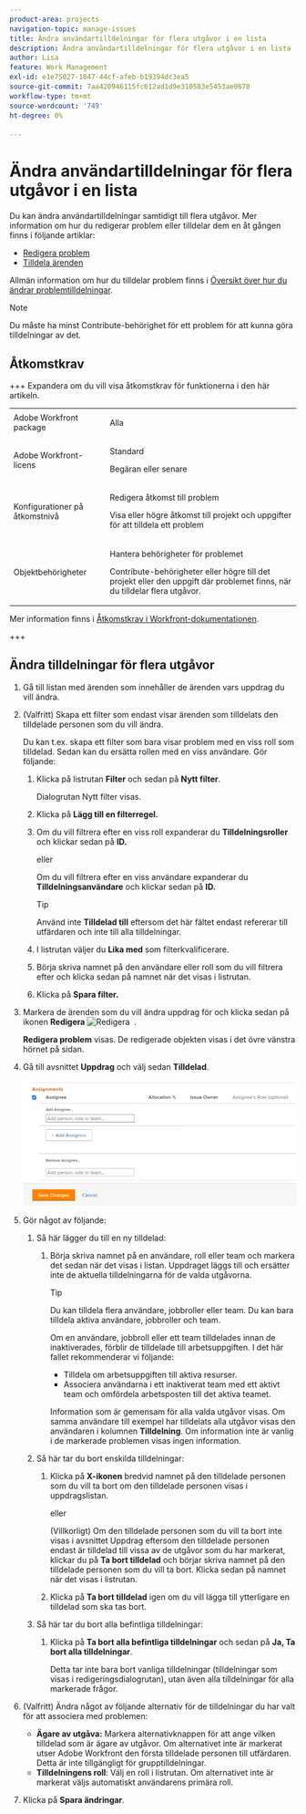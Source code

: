```yaml
---
product-area: projects
navigation-topic: manage-issues
title: Ändra användartilldelningar för flera utgåvor i en lista
description: Ändra användartilldelningar för flera utgåvor i en lista
author: Lisa
feature: Work Management
exl-id: e1e75027-1847-44cf-afeb-b19394dc3ea5
source-git-commit: 7aa420946115fc612ad1d9e310583e5453ae0678
workflow-type: tm+mt
source-wordcount: '749'
ht-degree: 0%

---
```


# Ändra användartilldelningar för flera utgåvor i en lista

<!--Audited: 07/2024-->
<!--
<p data-mc-conditions="QuicksilverOrClassic.Draft mode">(NOTE: similar article exists for tasks)</p>
-->

Du kan ändra användartilldelningar samtidigt till flera utgåvor. Mer information om hur du redigerar problem eller tilldelar dem en åt gången finns i följande artiklar:

* [Redigera problem](../../../manage-work/issues/manage-issues/edit-issues.md)
* [Tilldela ärenden](../../../manage-work/issues/manage-issues/assign-issues.md)

Allmän information om hur du tilldelar problem finns i [Översikt över hur du ändrar problemtilldelningar](../../../manage-work/issues/manage-issues/modify-issue-assignments-overview.md).

>[!NOTE]
>
>Du måste ha minst Contribute-behörighet för ett problem för att kunna göra tilldelningar av det.

## Åtkomstkrav

+++ Expandera om du vill visa åtkomstkrav för funktionerna i den här artikeln. 

<table style="table-layout:auto"> 
 <col> 
 <col> 
 <tbody> 
  <tr> 
   <td>Adobe Workfront package</td> 
   <td> <p>Alla</p> </td> 
  </tr> 
  <tr> 
   <td>Adobe Workfront-licens</td> 
   <td> <p>Standard</p>
   <p>Begäran eller senare</p> </td> 
  </tr> 
  <tr> 
   <td>Konfigurationer på åtkomstnivå</td> 
   <td> <p>Redigera åtkomst till problem</p> <p>Visa eller högre åtkomst till projekt och uppgifter för att tilldela ett problem</p> </td> 
  </tr> 
  <tr> 
   <td>Objektbehörigheter</td> 
   <td> <p>Hantera behörigheter för problemet</p> <p>Contribute-behörigheter eller högre till det projekt eller den uppgift där problemet finns, när du tilldelar flera utgåvor.</p>  </td> 
  </tr> 
 </tbody> 
</table>

Mer information finns i [Åtkomstkrav i Workfront-dokumentationen](/help/quicksilver/administration-and-setup/add-users/access-levels-and-object-permissions/access-level-requirements-in-documentation.md).

+++

<!--
<div data-mc-conditions="QuicksilverOrClassic.Draft mode">
<h2>When to modify user assignments on issues</h2>
<p>(NOTE:&nbsp;drafted and moved to the overview article: Modify issue assignments overview)</p>
<p>You might want to modify the user assignments for multiple issues for a variety of&nbsp;reasons, including the following:</p>
<ul>
<li>Users join or leave&nbsp;your team</li>
<li>A user takes a vacation that extends beyond the issue&nbsp;due dates</li>
<li>A specific role or user is set as the assignee for multiple issues and you want to quickly modify all items to be assigned to a different user or role</li>
</ul>
</div>
-->

## Ändra tilldelningar för flera utgåvor

1. Gå till listan med ärenden som innehåller de ärenden vars uppdrag du vill ändra.
1. (Valfritt) Skapa ett filter som endast visar ärenden som tilldelats den tilldelade personen som du vill ändra.

   Du kan t.ex. skapa ett filter som bara visar problem med en viss roll som tilldelad. Sedan kan du ersätta rollen med en viss användare. Gör följande:

   1. Klicka på listrutan **Filter** och sedan på **Nytt filter**.

      Dialogrutan Nytt filter visas.

   1. Klicka på **Lägg till en filterregel.**
   1. Om du vill filtrera efter en viss roll expanderar du **Tilldelningsroller** och klickar sedan på **ID.**

      eller

      Om du vill filtrera efter en viss användare expanderar du **Tilldelningsanvändare** och klickar sedan på **ID.**

      >[!TIP]
      >
      >Använd inte **Tilldelad till** eftersom det här fältet endast refererar till utfärdaren och inte till alla tilldelningar.

   1. I listrutan väljer du **Lika med** som filterkvalificerare.
   1. Börja skriva namnet på den användare eller roll som du vill filtrera efter och klicka sedan på namnet när det visas i listrutan.
   1. Klicka på **Spara filter.**

1. Markera de ärenden som du vill ändra uppdrag för och klicka sedan på ikonen **Redigera** ![Redigera &#x200B;](assets/qs-edit-icon.png) .

   **Redigera problem** visas. De redigerade objekten visas i det övre vänstra hörnet på sidan.

1. Gå till avsnittet **Uppdrag** och välj sedan **Tilldelad**.

   ![Uppdragsområde](assets/classic-assignmens-area-on-edit-box-350x119.png)

1. Gör något av följande:

   1. Så här lägger du till en ny tilldelad:

      1. Börja skriva namnet på en användare, roll eller team och markera det sedan när det visas i listan. Uppdraget läggs till och ersätter inte de aktuella tilldelningarna för de valda utgåvorna.

         >[!TIP]
         >
         >Du kan tilldela flera användare, jobbroller eller team. Du kan bara tilldela aktiva användare, jobbroller och team.
         >
         >Om en användare, jobbroll eller ett team tilldelades innan de inaktiverades, förblir de tilldelade till arbetsuppgiften. I det här fallet rekommenderar vi följande:
         >
         >* Tilldela om arbetsuppgiften till aktiva resurser.
         >* Associera användarna i ett inaktiverat team med ett aktivt team och omfördela arbetsposten till det aktiva teamet.

         Information som är gemensam för alla valda utgåvor visas. Om samma användare till exempel har tilldelats alla utgåvor visas den användaren i kolumnen **Tilldelning**. Om information inte är vanlig i de markerade problemen visas ingen information.

   1. Så här tar du bort enskilda tilldelningar:

      1. Klicka på **X-ikonen** bredvid namnet på den tilldelade personen som du vill ta bort om den tilldelade personen visas i uppdragslistan.

         eller

         (Villkorligt) Om den tilldelade personen som du vill ta bort inte visas i avsnittet Uppdrag eftersom den tilldelade personen endast är tilldelad till vissa av de utgåvor som du har markerat, klickar du på **Ta bort tilldelad** och börjar skriva namnet på den tilldelade personen som du vill ta bort. Klicka sedan på namnet när det visas i listrutan.

      1. Klicka på **Ta bort tilldelad** igen om du vill lägga till ytterligare en tilldelad som ska tas bort.

   1. Så här tar du bort alla befintliga tilldelningar:

      1. Klicka på **Ta bort alla befintliga tilldelningar** och sedan på **Ja, Ta bort alla tilldelningar**.

         Detta tar inte bara bort vanliga tilldelningar (tilldelningar som visas i redigeringsdialogrutan), utan även alla tilldelningar för alla markerade frågor.

1. (Valfritt) Ändra något av följande alternativ för de tilldelningar du har valt för att associera med problemen:

   * **Ägare av utgåva:** Markera alternativknappen för att ange vilken tilldelad som är ägare av utgåvor. Om alternativet inte är markerat utser Adobe Workfront den första tilldelade personen till utfärdaren. Detta är inte tillgängligt för grupptilldelningar.
   * **Tilldelningens roll**: Välj en roll i listrutan. Om alternativet inte är markerat väljs automatiskt användarens primära roll.

1. Klicka på **Spara ändringar**.
